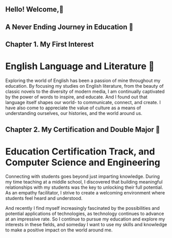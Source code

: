 ## Hello! Welcome,👋
## A Never Ending Journey in Education 🌱

## Chapter 1. My First Interest
# English Language and Literature 💬
 Exploring the world of English has been a passion of mine throughout my education. By focusing my studies on English literature, from the beauty of classic novels to the diversity of modern media, I am continually captivated by the power of words to inspire, and educate. And I found out that language itself shapes our world- to communicate, connect, and create. I have also come to appreciate the value of culture as a means of understanding ourselves, our histories, and the world around us.

## Chapter 2. My Certification and Double Major 🔭
# Education Certification Track, and Computer Science and Engineering
Connecting with students goes beyond just imparting knowledge. During my time teaching at a middle school, I discovered that building meaningful relationships with my students was the key to unlocking their full potential. As an empathy facilitator, I strive to create a welcoming environment where students feel heard and understood.

 And recently I find myself increasingly fascinated by the possibilities and potential applications of technologies, as technology continues to advance at an impressive rate. So I continue to pursue my education and explore my interests in these fields, and someday I want to use my skills and knowledge to make a positive impact on the world around me.
<!--
**awrion3/awrion3** is a ✨ _special_ ✨ repository because its `README.md` (this file) appears on your GitHub profile.

Here are some ideas to get you started:
-  I’m currently working on ...
-  I’m currently learning ...
-  I’m looking to collaborate on ...
- 🤔 I’m looking for help with ...
-  Ask me about ...
- 📫 How to reach me: ...
- 😄 Pronouns: ...
- ⚡ Fun fact: ...
-->
